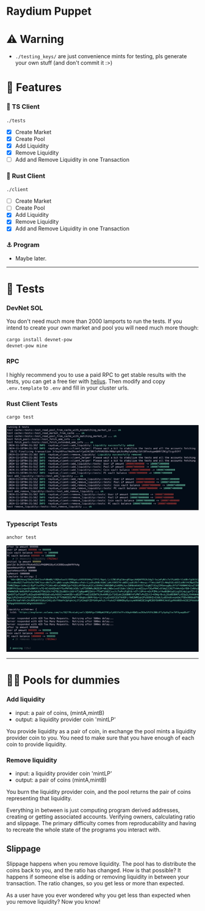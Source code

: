 # Raydium Puppet

# ⚠️ Warning
- `./testing_keys/` are just convenience mints for testing, pls generate your own stuff (and don't commit it :>)


# 🍭 Features 

### 📜 TS Client
`./tests`
- [x] Create Market
- [x] Create Pool
- [x] Add Liquidity
- [x] Remove Liquidity
- [ ] Add and Remove Liquidity in one Transaction

### 🦀 Rust Client 
`./client`
- [ ] Create Market
- [ ] Create Pool
- [x] Add Liquidity
- [x] Remove Liquidity
- [x] Add and Remove Liquidity in one Transaction

### ⚓️ Program
- Maybe later.

---

# 🧪 Tests 


### DevNet SOL
You don't need much more than 2000 lamports to run the tests.
If you intend to create your own market and pool you will need much more though:
```
cargo install devnet-pow
devnet-pow mine
```


### RPC
I highly recommend you to use a paid RPC to get stable results with the tests, you can get a free tier with [helius](https://www.helius.dev/pricing). Then modify and copy `.env.template` to `.env` and fill in your cluster urls.

### Rust Client Tests
```
cargo test
```
![Anchor Tests](images/cargo_tests.png)


### Typescript Tests
```
anchor test
```
![Anchor Tests](images/anchor_tests.png)

---

# 🙋‍♀️ Pools for dummies 

### Add liquidity
- input: a pair of coins, (mintA,mintB)
- output: a liquidity provider coin 'mintLP'

You provide liquidity as a pair of coin, in exchange the pool mints a liquidity provider coin to you. You need to make sure that you have enough of each coin to provide liquidity.

### Remove liquidity
- input: a liquidity provider coin 'mintLP'
- output: a pair of coins (mintA,mintB)

You burn the liquidity provider coin, and the pool returns the pair of coins representing that liquidity.

Everything in between is just computing program derived addresses, creating or getting associated accounts. Verifying owners, calculating ratio and slippage. The primary difficulty comes from reproducability and having to recreate the whole state of the programs you interact with.

## Slippage
Slippage happens when you remove liquidity. The pool has to distribute the coins back to you, and the ratio has changed. How is that possible? It happens if someone else is adding or removing liquidity in between your transaction. The ratio changes, so you get less or more than expected.

As a user have you ever wondered why you get less than expected when you remove liquidity? Now you know!